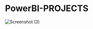 # PowerBI-PROJECTS
![Screenshot (3)](https://github.com/user-attachments/assets/cd44664c-8e5a-4516-ab54-b28d2b07f5e0)
